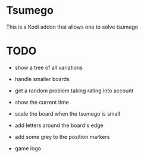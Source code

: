 # Tsumego
This is a Kodi addon that allows one to solve tsumego


# TODO
* show a tree of all variations
* handle smaller boards
* get a random problem taking rating into account
* show the current time

* scale the board when the tsumego is small

* add letters around the board's edge
* add some grey to the position markers
* game logo
